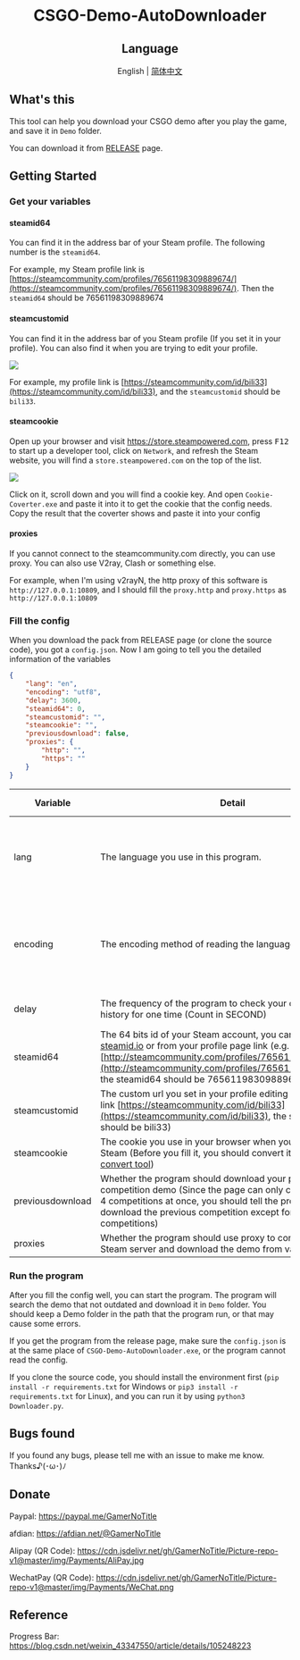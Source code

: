 <div align='center'>
    <h1>CSGO-Demo-AutoDownloader</h1>
    <h2>Language</h2>
    English | <a href=''>简体中文</a>
</div>

## What's this

This tool can help you download your CSGO demo after you play the game, and save it in `Demo` folder.

You can download it from [RELEASE](https://github.com/GamerNoTitle/CSGO-Demo-AutoDownloader/releases) page.

## Getting Started

### Get your variables

#### steamid64

You can find it in the address bar of your Steam profile. The following number is the `steamid64`.

For example, my Steam profile link is [https://steamcommunity.com/profiles/76561198309889674/](https://steamcommunity.com/profiles/76561198309889674/). Then the `steamid64` should be 76561198309889674

#### steamcustomid

You can find it in the address bar of you Steam profile (If you set it in your profile). You can also find it when you are trying to edit your profile.

![](https://user-images.githubusercontent.com/28426291/124484129-ab840900-dddd-11eb-83dc-523c59492448.png)

For example, my profile link is [https://steamcommunity.com/id/bili33](https://steamcommunity.com/id/bili33), and the `steamcustomid` should be `bili33`.

#### steamcookie

Open up your browser and visit https://store.steampowered.com, press <kbd>F12</kbd> to start up a developer tool, click on `Network`, and refresh the Steam website, you will find a `store.steampowered.com` on the top of the list.

![](https://user-images.githubusercontent.com/28426291/124483233-ae322e80-dddc-11eb-82a3-09e3e479073e.png)

Click on it, scroll down and you will find a cookie key. And open `Cookie-Coverter.exe` and paste it into it to get the cookie that the config needs. Copy the result that the coverter shows and paste it into your config

#### proxies

If you cannot connect to the steamcommunity.com directly, you can use proxy. You can also use V2ray, Clash or something else.

For example, when I'm using v2rayN, the http proxy of this software is `http://127.0.0.1:10809`, and I should fill the `proxy.http` and `proxy.https` as `http://127.0.0.1:10809`

### Fill the config

When you download the pack from RELEASE page (or clone the source code), you got a `config.json`. Now I am going to tell you the detailed information of the variables

```json
{
    "lang": "en",
    "encoding": "utf8",
    "delay": 3600,
    "steamid64": 0,
    "steamcustomid": "",
    "steamcookie": "",
    "previousdownload": false,
    "proxies": {
        "http": "",
        "https": ""
    }
}

```

| Variable         | Detail                                                       | Required                                               | Variable Type                                                |
| ---------------- | ------------------------------------------------------------ | ------------------------------------------------------ | ------------------------------------------------------------ |
| lang             | The language you use in this program.                        | √                                                      | String, should be the same as the language file in `i18n` folder |
| encoding         | The encoding method of reading the language file             | √                                                      | Normally leave it as `utf8` will work, or some other encoding methods. |
| delay            | The frequency of the program to check your competition history for one time (Count in SECOND) | √                                                      | Integer greater than 0                                       |
| steamid64        | The 64 bits id of your Steam account, you can check it on [steamid.io](https://steamid.io/) or from your profile page link (e.g. In the link [http://steamcommunity.com/profiles/76561198309889674](http://steamcommunity.com/profiles/76561198309889674), the steamid64 should be 76561198309889674) | × (If `steamcustomid` is filled, this can leave blank) | Integer                                                      |
| steamcustomid    | The custom url you set in your profile editing page (e.g. In the link [https://steamcommunity.com/id/bili33](https://steamcommunity.com/id/bili33), the steamcustomid should be bili33) | × (If you leave it blank, you should fill `steamid64`) | String                                                       |
| steamcookie      | The cookie you use in your browser when you are visiting Steam (Before you fill it, you should convert it by using [my convert tool](https://github.com/GamerNoTitle/CSGO-Demo-AutoDownloader/releases/tag/CookieCoverter)) | √                                                      | String                                                       |
| previousdownload | Whether the program should download your previous competition demo (Since the page can only contain the latest 4 competitions at once, you should tell the program should it download the previous competition except for the latest 4 competitions) | ×                                                      | bool (true/false)                                            |
| proxies          | Whether the program should use proxy to connect to the Steam server and download the demo from valve's server | ×                                                      | String                                                       |

### Run the program

After you fill the config well, you can start the program. The program will search the demo that not outdated and download it in `Demo` folder. You should keep a Demo folder in the path that the program run, or that may cause some errors.

If you get the program from the release page, make sure the `config.json` is at the same place of `CSGO-Demo-AutoDownloader.exe`, or the program cannot read the config.

If you clone the source code, you should install the environment first (`pip install -r requirements.txt` for Windows or `pip3 install -r requirements.txt` for Linux), and you can run it by using `python3 Downloader.py`.

## Bugs found

If you found any bugs, please tell me with an issue to make me know. Thanks♪(･ω･)ﾉ

## Donate

Paypal: https://paypal.me/GamerNoTitle

afdian: https://afdian.net/@GamerNoTitle

Alipay (QR Code): https://cdn.jsdelivr.net/gh/GamerNoTitle/Picture-repo-v1@master/img/Payments/AliPay.jpg

WechatPay (QR Code): https://cdn.jsdelivr.net/gh/GamerNoTitle/Picture-repo-v1@master/img/Payments/WeChat.png

## Reference

Progress Bar: https://blog.csdn.net/weixin_43347550/article/details/105248223


